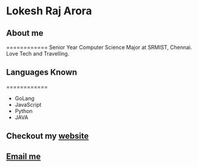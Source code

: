 # Lokesh Raj Arora

## About me
============
Senior Year Computer Science Major at SRMIST, Chennai. Love Tech and Travelling.

## Languages Known
============
- GoLang
- JavaScript
- Python
- JAVA

## Checkout my [website](https://lokii.in)

## [Email me](mailto:lokesh.slg06@gmail.com)
